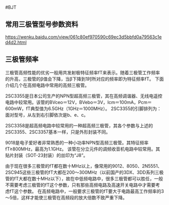 #BJT

## 常用三极管型号参数资料
https://wenku.baidu.com/view/061c80ef970590c69ec3d5bbfd0a79563c1ed4d2.html

## 三极管频率

三极管高频性能的优劣一般用共发射极特征频率fT来表示。随着三极管工作频率的升高，三极管的β值会下降，当β下降到1时所对应的频率即为特征频率fT。
下面介绍几个在高频电路中常用的高频三极管。

2SC3355是日本公司生产的NPN型超高频三极管，其在高频调谐器、无线电遥控电路中较常用。该管的BVceo＝12V，BVebo＝3V，Icm＝100mA，Pcm＝600mW，fT典型值为6.5GHz（1GHz＝1000MHz）。
2SC3355的引脚排列为：面对型号，从左到右引脚依次是b、e、c。


2SC3358是超高频电路中较常用的一种超高频三极管，其各个参数与上述的2SC3355、2SC3357基本一样，只是外形封装不同。

9018是电子爱好者非常熟悉的一种小功率NPN型高频三极管。其特征频率fT≥800MHz，最高为1.1GHz。
该管在分立元件的调频收音机电路中较常用。其贴片封装（SOT-23封装）的丝印为“J8”。

由于现在很多三极管的fT都在数十MHz以上，像常用的9012、8050、2N5551、2SC945这些三极管的fT大都在200～300MHz（以前国产的3DX、3DD系列三极管的fT大都在数十MHz以下），故在中低频电路中，很多三极管都可以胜任，一般不需要考虑三极管的fT这个参数，只有那些高频电路及高速开关电路中才需要考虑fT这个参数。
在高频电路中，一般要求三极管的fT要大于电路最高工作频率的3～5倍，这样才能使三极管在高频段的放大倍数不致严重下降。
